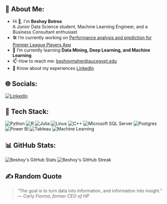 ## 👋 About Me:
- Hi 👋, I'm **Beshoy Botros**  
  A Junior Data Science student, Machine Learning Engineer, and a Business Consultant enthusiast
- 🛠️ I’m currently working on [Performance analysis and prediction for Premier League Players App](#)
- 🌱 I’m currently learning **Data Mining, Deep Learning, and Machine Learning**
- 📫 How to reach me: beshoymaher@aucegypt.edu  
- 🔗 Know about my experiences [LinkedIn]([[https://www.linkedin.com/in/beshoy-botros/](https://www.linkedin.com/in/beshoy-maher-botros-9b92b92b8/)](https://www.linkedin.com/in/beshoy-maher-botros-9b92b92b8/))

## 🌐 Socials:
[![LinkedIn](https://img.shields.io/badge/LinkedIn-0077B5?style=for-the-badge&logo=linkedin&logoColor=white)]([https://www.linkedin.com/in/beshoy-botros/](https://www.linkedin.com/in/beshoy-maher-botros-9b92b92b8/))

## 🧰 Tech Stack:
![Python](https://img.shields.io/badge/Python-3776AB?style=for-the-badge&logo=python&logoColor=white)
![R](https://img.shields.io/badge/R-276DC3?style=for-the-badge&logo=r&logoColor=white)
![Julia](https://img.shields.io/badge/Julia-9558B2?style=for-the-badge&logo=julia&logoColor=white)
![Linux](https://img.shields.io/badge/Linux-FCC624?style=for-the-badge&logo=linux&logoColor=black)
![C++](https://img.shields.io/badge/C++-00599C?style=for-the-badge&logo=c%2B%2B&logoColor=white)
![Microsoft SQL Server](https://img.shields.io/badge/SQL%20Server-CC2927?style=for-the-badge&logo=microsoft-sql-server&logoColor=white)
![Postgres](https://img.shields.io/badge/PostgreSQL-336791?style=for-the-badge&logo=postgresql&logoColor=white)
![Power BI](https://img.shields.io/badge/Power%20BI-F2C811?style=for-the-badge&logo=powerbi&logoColor=black)
![Tableau](https://img.shields.io/badge/Tableau-E97627?style=for-the-badge&logo=tableau&logoColor=white)
![Machine Learning](https://img.shields.io/badge/Machine%20Learning-0696D7?style=for-the-badge&logo=scikit-learn&logoColor=white)

## 📊 GitHub Stats:
![Beshoy's GitHub Stats](https://github-readme-stats.vercel.app/api?username=beshoy-maher&show_icons=true&theme=radical)
![Beshoy's GitHub Streak](https://github-readme-streak-stats.herokuapp.com?user=beshoy-maher&theme=radical&date_format=M%20j%5B%2C%20Y%5D)

## ✍️ Random Quote

> “The goal is to turn data into information, and information into insight.” — *Carly Fiorina, former CEO of HP*
